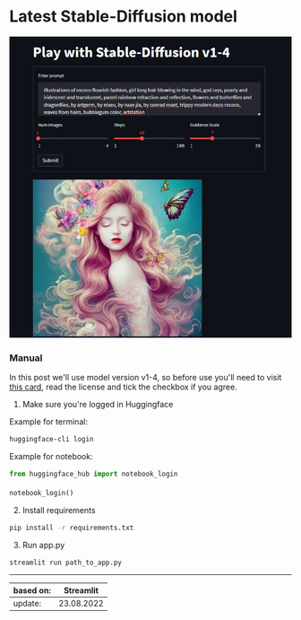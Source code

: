 # Latest Stable-Diffusion model 
![Stable-Diffusion app](/images/web_page.png)

### Manual

In this post we'll use model version v1-4, so before use you'll need to visit [this card](https://huggingface.co/CompVis/stable-diffusion-v1-4), read the license and tick the checkbox if you agree.

1. Make sure you're logged in Huggingface

Example for terminal:

```bash
huggingface-cli login
```

Example for notebook:

```python
from huggingface_hub import notebook_login

notebook_login()
```

2. Install requirements

```bash
pip install -r requirements.txt
```

3. Run app.py

```bash
streamlit run path_to_app.py
```

---

| based on: | Streamlit  |
|-----------|------------|
| update:   | 23.08.2022 |

